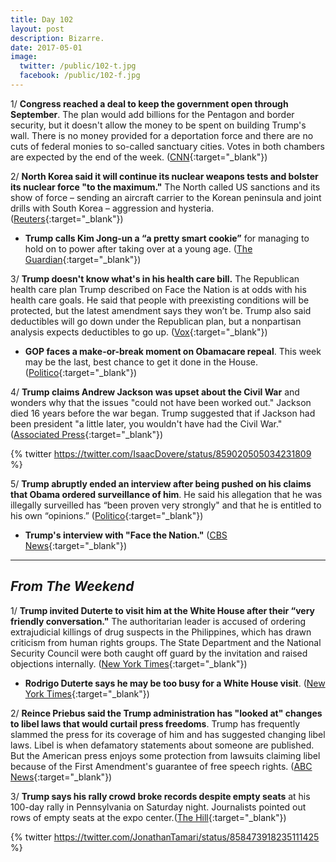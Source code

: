 ```yaml
---
title: Day 102
layout: post
description: Bizarre.
date: 2017-05-01
image:
  twitter: /public/102-t.jpg
  facebook: /public/102-f.jpg
---
```



1/ **Congress reached a deal to keep the government open through September**. The plan would add billions for the Pentagon and border security, but it doesn't allow the money to be spent on building Trump's wall. There is no money provided for a deportation force and there are no cuts of federal monies to so-called sanctuary cities. Votes in both chambers are expected by the end of the week. ([CNN](http://www.cnn.com/2017/04/30/politics/government-shutdown-congress-negotiations/){:target="_blank"})

2/ **North Korea said it will continue its nuclear weapons tests and bolster its nuclear force "to the maximum."** The North called US sanctions and its show of force – sending an aircraft carrier to the Korean peninsula and joint drills with South Korea – aggression and hysteria. ([Reuters](http://www.reuters.com/article/us-northkorea-usa-idUSKBN17W04T){:target="_blank"})

* **Trump calls Kim Jong-un a “a pretty smart cookie”** for managing to hold on to power after taking over at a young age. ([The Guardian](https://www.theguardian.com/us-news/2017/apr/30/trump-vague-possible-us-strike-north-korea-chess-game){:target="_blank"})

3/ **Trump doesn't know what's in his health care bill.** The Republican health care plan Trump described on Face the Nation is at odds with his health care goals. He said that people with preexisting conditions will be protected, but the latest amendment says they won’t be. Trump also said deductibles will go down under the Republican plan, but a nonpartisan analysis expects deductibles to go up. ([Vox](https://www.vox.com/2017/4/30/15492354/trump-ahca-interview){:target="_blank"})

* **GOP faces a make-or-break moment on Obamacare repeal**. This week may be the last, best chance to get it done in the House. ([Politico](http://www.politico.com/story/2017/04/30/ryan-obamacare-repeal-house-republicans-237815){:target="_blank"})

4/ **Trump claims Andrew Jackson was upset about the Civil War** and wonders why that the issues "could not have been worked out." Jackson died 16 years before the war began. Trump suggested that if Jackson had been president "a little later, you wouldn't have had the Civil War." ([Associated Press](https://apnews.com/4d0e9994c6e445c689025e40a8a4308b/Trump-makes-puzzling-claim-about-Andrew-Jackson,-Civil-War){:target="_blank"})

{% twitter https://twitter.com/IsaacDovere/status/859020505034231809 %} 

5/ **Trump abruptly ended an interview after being pushed on his claims that Obama ordered surveillance of him**. He said his allegation that he was illegally surveilled has “been proven very strongly" and that he is entitled to his own “opinions.” ([Politico](http://www.politico.com/story/2017/05/01/trump-surveillance-claims-cbs-interview-237831){:target="_blank"})

* **Trump's interview with "Face the Nation."** ([CBS News](http://www.cbsnews.com/news/trump-interview-full-transcript-face-the-nation/){:target="_blank"})

---

## _From The Weekend_

1/ **Trump invited Duterte to visit him at the White House after their “very friendly conversation."** The authoritarian leader is accused of ordering extrajudicial killings of drug suspects in the Philippines, which has drawn criticism from human rights groups. The State Department and the National Security Council were both caught off guard by the invitation and raised objections internally. ([New York Times](https://www.nytimes.com/2017/04/30/us/politics/trump-duterte.html){:target="_blank"})

* **Rodrigo Duterte says he may be too busy for a White House visit**. ([New York Times](https://www.nytimes.com/2017/05/01/world/asia/trump-philippines-duterte.html){:target="_blank"})

2/ **Reince Priebus said the Trump administration has "looked at" changes to libel laws that would curtail press freedoms**. Trump has frequently slammed the press for its coverage of him and has suggested changing libel laws. Libel is when defamatory statements about someone are published. But the American press enjoys some protection from lawsuits claiming libel because of the First Amendment's guarantee of free speech rights. ([ABC News](http://abcnews.go.com/Politics/white-house-official-weve-looked-libel-laws-restrict/story?id=47114566){:target="_blank"})

3/ **Trump says his rally crowd broke records despite empty seats** at his 100-day rally in Pennsylvania on Saturday night. Journalists pointed out rows of empty seats at the expo center.([The Hill](http://thehill.com/blogs/blog-briefing-room/news/331255-trump-says-rally-crowd-broke-records-despite-empty-seats){:target="_blank"})

{% twitter https://twitter.com/JonathanTamari/status/858473918235111425 %}